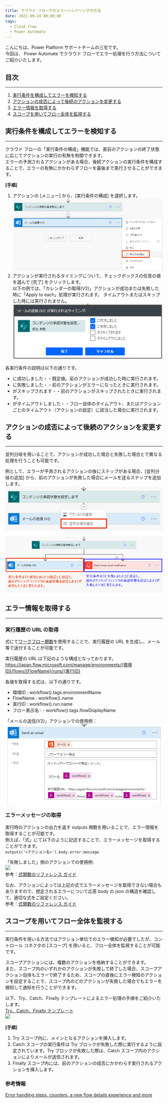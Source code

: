 ```yaml
---
title: クラウド フローでのエラーハンドリングの方法
date: 2021-09-24 00:00:00
tags:
  - Cloud flow
  - Power Automate
---
```


こんにちは、Power Platform サポートチームの三宅です。  
  今回は、 Power Automate でクラウド フローでエラー処理を行う方法についてご紹介いたします。
  
  <!-- more -->

## 目次  
---
1. [実行条件を構成してエラーを検知する](#anchor-configure-runafter)
2. [アクションの成否によって後続のアクションを変更する](#anchor-configure-parallel-actions)
3. [エラー情報を取得する](#anchor-get-error-message)
4. [スコープを用いてフロー全体を監視する](#anchor-try-catch)

<a id='anchor-configure-runafter'></a>

## 実行条件を構成してエラーを検知する    
---
クラウド フローの「実行条件の構成」機能では、直前のアクションの終了状態に応じてアクションの実行の有無を制御できます。  
エラーの予測されるアクションがある場合、後続アクションの実行条件を構成することで、エラーの有無にかかわらずフローを最後まで実行させることができます。  

**[手順]**  
1. アクションの [メニュー] から、[実行条件の構成] を選択します。  
![](./CloudFlow-ErrorHandling/img1.png) 　
2. アクションが実行されるタイミングについて、チェックボックスの任意の値を選んで [完了] をクリックします。  
以下の例では、「カレンダーの取得(V2)」アクションが成功または失敗した時に「Apply to each」処理が実行されます。
タイムアウトまたはスキップした時には実行されません。  
![](./CloudFlow-ErrorHandling/img2.png)  

各実行条件の説明は以下の通りです。 

- に成功しました・・既定値。前のアクションが成功した時に実行されます。  
- に失敗しました・・前のアクションがエラーになったときに実行されます。  
- がスキップされます・・前のアクションがスキップされたときに実行されます。  
- がタイムアウトしました・・フロー自体のタイムアウト、またはアクションごとのタイムアウト（アクションの設定）に該当した場合に実行されます。

<a id='anchor-configure-parallel-actions'></a>

## アクションの成否によって後続のアクションを変更する
---
並列分岐を用いることで、アクションが成功した場合と失敗した場合とで異なる処理を行うことも可能です。

例として、エラーが予測されるアクションの後にステップがある場合、[並列分岐の追加] から、前のアクションが失敗した場合にメールを送るステップを追加します。  
![](./CloudFlow-ErrorHandling/img3.png)  

![](./CloudFlow-ErrorHandling/img4.png)

<a id='anchor-get-error-message'></a>

## エラー情報を取得する  
---
### 実行履歴の URL の取得
式にて[ワークフロー関数](https://learn.microsoft.com/ja-jp/azure/logic-apps/workflow-definition-language-functions-reference#workflow)を使用することで、実行履歴の URL を生成し、メール等で送付することが可能です。  

実行履歴の URL は下記のような構成となっております。  
https://japan.flow.microsoft.com/manage/environments/{環境ID}/flows/{FlowName}/runs/{実行ID}  

各値を取得する式は、以下の通りです。  

- 環境ID : workflow().tags.environmentName  
- FlowName : workflow().name  
- 実行ID : workflow().run.name  
- フロー表示名 : - workflow().tags.flowDisplayName  

「メールの送信(V2)」アクションでの使用例：  
![](./CloudFlow-ErrorHandling/img7.png)  

### エラーメッセージの取得
実行時のアクションの出力を返す outputs 関数を用いることで、エラー情報を取得することが可能です。  
例えば、「式」にて以下のように記述することで、エラーメッセージを取得することができます。  
```outputs('<アクション名>').body.error.message```  

「失敗しました」側のアクションでの使用例:  
![](./CloudFlow-ErrorHandling/img5.png)  
参考：[式関数のリファレンス ガイド](https://learn.microsoft.com/ja-jp/azure/logic-apps/workflow-definition-language-functions-reference#outputs)

なお、アクションによっては上記の式でエラーメッセージを取得できない場合もありますので、想定されるエラーについて応答 body の json の構造を確認して、適切な式をご設定ください。  
参考：[式関数のリファレンス ガイド](https://learn.microsoft.com/ja-jp/azure/logic-apps/workflow-definition-language-functions-reference#outputs)

<a id='anchor-try-catch'></a>

## スコープを用いてフロー全体を監視する  
---
実行条件を用いる方法ではアクション単位でのエラー検知が必要でしたが、コントロール コネクタの [スコープ] を用いると、フロー全体を監視することが可能です。  

スコープアクションには、複数のアクションを格納することができます。  
また、スコープ内のいずれかのアクションが失敗して終了した場合、スコープアクション自体もエラーで終了するため、スコープの直後にエラー検知のアクションを設定することで、スコープ内のどのアクションが失敗した場合でもエラーを検知して通知を行うことができます。  

以下、Try、Catch、Finally テンプレートによるエラー処理の手順をご紹介いたします。  
[Try、Catch、Finally テンプレート](https://flow.microsoft.com/en-us/galleries/public/templates/e8e028c6df7b4eb786abdf510e4f1da3/try-catch-and-finally-template/)  
![](./CloudFlow-ErrorHandling/img6.png)  

**[手順]**  
1. Try スコープ内に、メインとなるアクションを挿入します。  
2. Catch スコープの実行条件は Try ブロックが失敗した際に実行するように設定されています。Try ブロックが失敗した際は、Catch スコープ内のアクションによりメールが送信されます。  
3. Finally スコープ内には、前のアクションの成否にかかわらず実行されるアクションを挿入します。  


### 参考情報  
[Error handling steps, counters, a new flow details experience and more](https://powerautomateweb.microsoft.com/en-us/blog/error-handling/)

